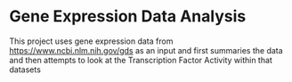 # Gene Expression Data Analysis 

This project uses gene expression data from https://www.ncbi.nlm.nih.gov/gds as an input and first summaries the data and then attempts to look at the Transcription Factor Activity within that datasets
